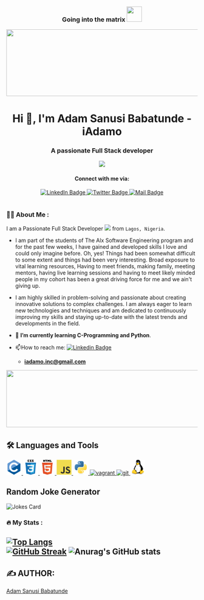 <div align="center">
<h3>Going into the matrix <img src="https://media.giphy.com/media/NGYowAJeEotYRtVzmN/giphy.gif" width="40" height="40"/></h3>
  <img src="https://media.giphy.com/media/zXmbOaTpbY6mA/giphy.gif" width="1000" height="175"/>
</div>
<h1 align="center">Hi 👋, I'm Adam Sanusi Babatunde - iAdamo</h1>
<h3 align="center">A passionate Full Stack developer</h3>
<div align="center">
  <img src="https://media.giphy.com/media/RbDKaczqWovIugyJmW/giphy.gif" width="300"/>
  <div id="badges">
   <h4>Connect with me via:</h4>
  <a href="https://www.linkedin.com/in/adam-s-73b416241">
    <img src="https://img.shields.io/badge/LinkedIn-blue?style=for-the-badge&logo=linkedin&logoColor=white" alt="LinkedIn Badge"/>
  </a>
  <a href="https://twitter.com/iAdamosoft">
    <img src="https://img.shields.io/badge/Twitter-blue?style=for-the-badge&logo=twitter&logoColor=white" alt="Twitter Badge"/>
  </a>
  <a href="mailto:iadamo.inc@gmail.com">
    <img src="https://img.shields.io/badge/Mail-hue?style=for-the-badge&logo=Mail.google&logoColor=white" alt="Mail Badge"/>
  </a>
</div>
  <img src="https://komarev.com/ghpvc/?username=iAdamo&style=flat-square&color=blue" alt=""/>
</div>

### :man_technologist: About Me :
I am a Passionate Full Stack Developer <img src="https://media.giphy.com/media/WUlplcMpOCEmTGBtBW/giphy.gif" width="30"> from `Lagos, Nigeria`.
- I am part of the students of The Alx Software Engineering program and for the past few weeks, I have gained and developed skills I love and could only imagine before. 
Oh, yes! Things had been somewhat difficult to some extent and things had been very interesting. Broad exposure to vital learning resources, Having to meet friends, making family, meeting mentors, having live learning sessions and having to meet likely minded people in my cohort has been a great driving force for me and we ain't giving up.<br>

- I am highly skilled in problem-solving and passionate about creating innovative solutions to complex challenges. I am always eager to learn new technologies and techniques and am dedicated to continuously improving my skills and staying up-to-date with the latest trends and developments in the field.

- :seedling:   **I’m currently learning C-Programming and Python**.

- :mailbox:How to reach me: [![Linkedin Badge](https://img.shields.io/badge/LinkedIn-blue?style=for-the-badge&logo=LinkedIn&logoColor=white)](https://www.linkedin.com/in/adam-s-73b416241)
  - **iadamo.inc@gmail.com**
  
<img src="https://media.giphy.com/media/fmkYSBlJt3XjNF6p9c/giphy.gif" width="1000" height="150"/>

## :hammer_and_wrench: Languages and Tools
<p align="left"> <a href="https://www.cprogramming.com/" target="_blank" rel="noreferrer"> <img src="https://raw.githubusercontent.com/devicons/devicon/master/icons/c/c-original.svg" alt="c" width="40" height="40"/> </a> <a href="https://www.w3schools.com/css/" target="_blank" rel="noreferrer"> <img src="https://raw.githubusercontent.com/devicons/devicon/master/icons/css3/css3-original-wordmark.svg" alt="css3" width="40" height="40"/> </a> <a href="https://www.w3.org/html/" target="_blank" rel="noreferrer"> <img src="https://raw.githubusercontent.com/devicons/devicon/master/icons/html5/html5-original-wordmark.svg" alt="html5" width="40" height="40"/> </a> <a href="https://developer.mozilla.org/en-US/docs/Web/JavaScript" target="_blank" rel="noreferrer"> <img src="https://raw.githubusercontent.com/devicons/devicon/master/icons/javascript/javascript-original.svg" alt="javascript" width="40" height="40"/> </a> <a href="https://www.python.org" target="_blank" rel="noreferrer"> <img src="https://raw.githubusercontent.com/devicons/devicon/master/icons/python/python-original.svg" alt="python" width="40" height="40"/> </a> <a href="https://www.vagrantup.com/" target="_blank" rel="noreferrer"> <img src="https://www.vectorlogo.zone/logos/vagrantup/vagrantup-icon.svg" alt="vagrant" width="40" height="40"/> </a>
<a href="https://git-scm.com/" target="_blank" rel="noreferrer"> <img src="https://www.vectorlogo.zone/logos/git-scm/git-scm-icon.svg" alt="git" width="40" height="40"/> </a>
<a href="https://www.linux.org/" target="_blank" rel="noreferrer"> <img src="https://raw.githubusercontent.com/devicons/devicon/master/icons/linux/linux-original.svg" alt="linux" width="40" height="40"/> </a></p>

## Random Joke Generator

![Jokes Card](https://readme-jokes.vercel.app/api)

### :fire: My Stats :
[![Top Langs](https://github-readme-stats.vercel.app/api/top-langs/?username=iAdamo&layout=compact&theme=vision-friendly-dark)](iAdamo)\
[![GitHub Streak](http://github-readme-streak-stats.herokuapp.com?user=iAdamo&theme=hacker&background=000000)](iAdamo)
![Anurag's GitHub stats](https://github-readme-stats.vercel.app/api?username=iAdamo&show_icons=true&theme=transparent)
----
## :writing_hand: AUTHOR:
[Adam Sanusi Babatunde](https://github.com/iAdamo)
